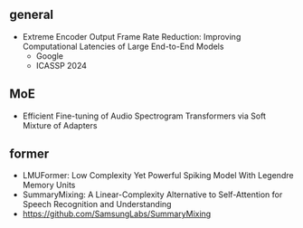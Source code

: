 ## general
- Extreme Encoder Output Frame Rate Reduction: Improving Computational Latencies of Large End-to-End Models
  - Google
  - ICASSP 2024
## MoE
- Efficient Fine-tuning of Audio Spectrogram Transformers via Soft Mixture of Adapters
## former
- LMUFormer: Low Complexity Yet Powerful Spiking Model With Legendre Memory Units
- SummaryMixing: A Linear-Complexity Alternative to Self-Attention for Speech Recognition and Understanding
- https://github.com/SamsungLabs/SummaryMixing
